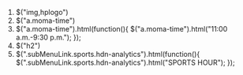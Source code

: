 1. $("img,hplogo")
2. $("a.moma-time")
3. $("a.moma-time").html(function(){
    $("a.moma-time").html("11:00 a.m.-9:30 p.m.");
  });
4. $("h2")
5. $(".subMenuLink.sports.hdn-analytics").html(function(){
    $(".subMenuLink.sports.hdn-analytics").html("SPORTS HOUR");
  });
